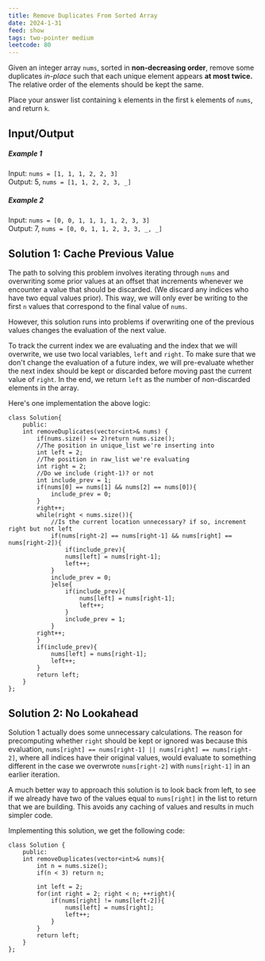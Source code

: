 ```yaml
---
title: Remove Duplicates From Sorted Array
date: 2024-1-31
feed: show
tags: two-pointer medium
leetcode: 80
---
```


Given an integer array `nums`, sorted in **non-decreasing order**, remove some duplicates *in-place* such that each unique element appears **at most twice.** The relative order of the elements should be kept the same.

Place your answer list containing `k` elements in the first `k` elements of `nums`, and return `k`.

## Input/Output

##### Example 1 
Input:  `nums = [1, 1, 1, 2, 2, 3]` <br>
Output: 5, `nums = [1, 1, 2, 2, 3, _]`

##### Example 2
Input: `nums = [0, 0, 1, 1, 1, 1, 2, 3, 3]` <br>
Output: 7, `nums = [0, 0, 1, 1, 2, 3, 3, _, _]`

## Solution 1: Cache Previous Value

The path to solving this problem involves iterating through `nums` and overwriting some prior values at an offset that increments whenever we encounter a value that should be discarded. (We discard any indices who have two equal values prior). This way, we will only ever be writing to the first `n` values that correspond to the final value of `nums`.

However, this solution runs into problems if overwriting one of the previous values changes the evaluation of the next value.

To track the current index we are evaluating and the index that we will overwrite, we use two local variables, `left` and `right`. To make sure that we don't change the evaluation of a future index, we will pre-evaluate whether the next index should be kept or discarded before moving past the current value of `right`. In the end, we return `left` as the number of non-discarded elements in the array.

Here's one implementation the above logic:

```
class Solution{
	public:
	int removeDuplicates(vector<int>& nums) {
		if(nums.size() <= 2)return nums.size();
		//The position in unique_list we're inserting into
		int left = 2;
		//The position in raw_list we're evaluating
		int right = 2;
		//Do we include (right-1)? or not
		int include_prev = 1;
		if(nums[0] == nums[1] && nums[2] == nums[0]){
			include_prev = 0;
		}
		right++;
		while(right < nums.size()){
			//Is the current location unnecessary? if so, increment right but not left
			if(nums[right-2] == nums[right-1] && nums[right] == nums[right-2]){
				if(include_prev){
				nums[left] = nums[right-1];
				left++;
			}
			include_prev = 0;
			}else{
				if(include_prev){
					nums[left] = nums[right-1];
					left++;
				}
				include_prev = 1;
			}
		right++;
		}
		if(include_prev){
			nums[left] = nums[right-1];
			left++;
		}
		return left;
	}
};
```

## Solution 2: No Lookahead

Solution 1 actually does some unnecessary calculations. The reason for precomputing whether `right` should be kept or ignored was because this evaluation, `nums[right] == nums[right-1] || nums[right] == nums[right-2]`, where all indices have their original values, would evaluate to something different in the case we overwrote `nums[right-2]` with `nums[right-1]` in an earlier iteration.

A much better way to approach this solution is to look back from left, to see if we already have two of the values equal to `nums[right]` in the list to return that we are building. This avoids any caching of values and results in much simpler code. 

Implementing this solution, we get the following code:

```
class Solution {
	public:
	int removeDuplicates(vector<int>& nums){
		int n = nums.size();
		if(n < 3) return n;

		int left = 2;
		for(int right = 2; right < n; ++right){
			if(nums[right] != nums[left-2]){
				nums[left] = nums[right];
				left++;
			}
		}
		return left;
	}
};
```
